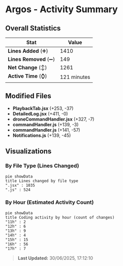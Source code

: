 # Argos - Activity Summary 

## Overall Statistics

| Stat                   | Value                                                             |
| ---------------------- | ----------------------------------------------------------------- |
| **Lines Added** (➕)   | 1410                                          |
| **Lines Removed** (➖) | 149                                        |
| **Net Change** (↕)    | 1261                |
| **Active Time** (⌚)   | 121 minutes |


## Modified Files
- **PlaybackTab.jsx** (+253, -37)
- **DetailedLog.jsx** (+411, -0)
- **droneCommandHandler.jsx** (+327, -7)
- **commandHandler.js** (+139, -3)
- **commandHandler.js** (+141, -57)
- **Notifications.js** (+139, -45)

## Visualizations

### By File Type (Lines Changed)

```mermaid
pie showData
title Lines changed by file type
".jsx" : 1035
".js" : 524
```

### By Hour (Estimated Activity Count)

```mermaid
pie showData
title Coding activity by hour (count of changes)
"11h" : 2
"12h" : 6
"13h" : 9
"14h" : 4
"15h" : 15
"16h" : 56
"17h" : 7
```


> **Last Updated:** 30/06/2025, 17:12:10